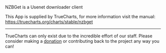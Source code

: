 NZBGet is a Usenet downloader client

This App is supplied by TrueCharts, for more information visit the manual: https://truecharts.org/charts/stable/nzbget

---

TrueCharts can only exist due to the incredible effort of our staff.
Please consider making a [donation](https://truecharts.org/docs/about/sponsor) or contributing back to the project any way you can!
